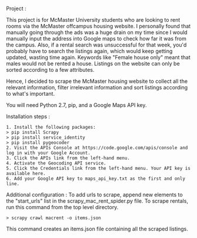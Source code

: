 Project :

This project is for McMaster University students who are looking to rent rooms via the McMaster offcampus housing website. I personally found that manually going through the ads was a huge drain on my time since I would manually input the address into Google maps to check how far it was from the campus. Also, if a rental search was unsuccessful for that week, you'd probably have to search the listings again, which would keep getting updated, wasting time again. Keywords like "Female house only" meant that males would not be rented a house. Listings on the website can only be sorted according to a few attributes.

Hence, I decided to scrape the McMaster housing website to collect all the relevant information, filter irrelevant information and sort listings according to what's important.

You will need Python 2.7, pip, and a Google Maps API key.

Installation steps :
```
1. Install the following packages:
> pip install Scrapy
> pip install service_identity
> pip install pygeocoder
2. Visit the APIs Console at https://code.google.com/apis/console and log in with your Google Account.
3. Click the APIs link from the left-hand menu.
4. Activate the Geocoding API service.
5. Click the Credentials link from the left-hand menu. Your API key is available here.
6. Add your Google API key to maps_api_key.txt as the first and only line.
```

Additional configuration :
To add urls to scrape, append new elements to the "start_urls" list in the scrapy_mac_rent_spider.py file. To scrape rentals, run this command from the top level directory.
```
> scrapy crawl macrent -o items.json
```
This command creates an items.json file containing all the scraped listings.
